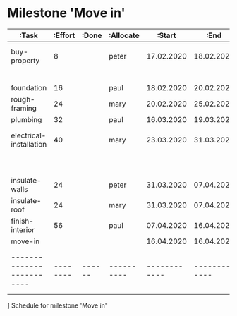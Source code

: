 # Milestone 'Move in'

  |:Task                    |:Effort |:Done |:Allocate |:Start      |:End        |:Comment                            |
  |-------------------------|--------|------|----------|------------|------------|------------------------------------|
  | buy-property            | 8      |      | peter    | 17.02.2020 | 18.02.2020 | tear down old building             |
  |                         |        |      |          |            |            |+taxes                              |
  | foundation              | 16     |      | paul     | 18.02.2020 | 20.02.2020 |                                    |
  | rough-framing           | 24     |      | mary     | 20.02.2020 | 25.02.2020 |                                    |
  | plumbing                | 32     |      | paul     | 16.03.2020 | 19.03.2020 |                                    |
  | electrical-installation | 40     |      | mary     | 23.03.2020 | 31.03.2020 | dont do this yourself              |
  |                         |        |      |          |            |            |+(insurance)                        |
  | insulate-walls          | 24     |      | peter    | 31.03.2020 | 07.04.2020 |                                    |
  | insulate-roof           | 24     |      | mary     | 31.03.2020 | 07.04.2020 |                                    |
  | finish-interior         | 56     |      | paul     | 07.04.2020 | 16.04.2020 |                                    |
  | move-in                 |        |      |          | 16.04.2020 | 16.04.2020 |                                    |
  |-------------------------|--------|------|----------|------------|------------|------------------------------------|
  ] Schedule for milestone 'Move in'

